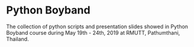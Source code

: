 # Python Boyband

The collection of python scripts and presentation slides 
showed in Python Boyband course during May 19th - 24th, 2019 
at RMUTT, Pathumthani, Thailand.

